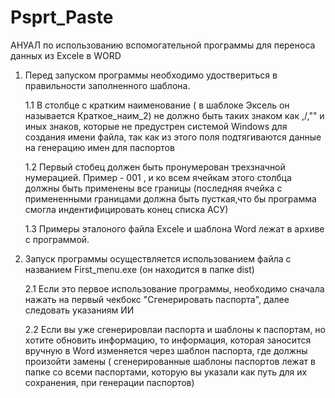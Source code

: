 # Psprt_Paste
АНУАЛ по использованию вспомогательной программы для переноса данных из Excele в WORD

1. Перед запуском программы необходимо удоствериться в правильности заполненного шаблона.

	1.1 В столбце с кратким наименование ( в шаблоке Эксель он называется Краткое_наим_2) не должно быть таких знаком как \,/,"" 
	    и иных знаков, которые не предустрен системой Windows для создания имени файла, так как из этого поля подтягиваются данные
	    на генерацию имен для паспортов 

	1.2 Первый стобец должен быть пронумерован трехзначной  нумерацией. Пример - 001 , и ко всем ячейкам этого столбца должны быть применены 
	    все границы (последняя ячейка с примененными границами должна быть пусткая,что бы программа смогла индентифицировать конец списка АСУ)

	1.3 Примеры эталоного файла Excele и шаблона Word лежат в архиве с программой.

2. Запуск программы осуществляется использованием файла с названием First_menu.exe (он находится в папке dist) 

	2.1 Если это первое использование программы, необходимо сначала нажать на первый чекбокс "Сгенерировать паспорта", далее 
	    следовать указаниям ИИ

	2.2 Если вы уже сгенерировлаи паспорта и шаблоны к паспортам, но хотите обновить информацию, то информация, которая заносится вручную в 
	    Word изменяется через шаблон паспорта, где должны произойти замены ( сгенерированные шаблоны паспортов лежат в папке со всеми паспортами, которую вы
	    указали как путь для их сохранения, при генерации паспортов)
